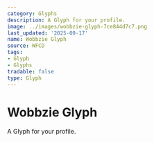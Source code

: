 ```yaml
---
category: Glyphs
description: A Glyph for your profile.
image: ../images/wobbzie-glyph-7ce844d7c7.png
last_updated: '2025-09-17'
name: Wobbzie Glyph
source: WFCD
tags:
- Glyph
- Glyphs
tradable: false
type: Glyph
---
```


# Wobbzie Glyph

A Glyph for your profile.

